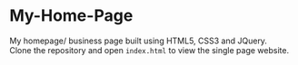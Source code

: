 # My-Home-Page
My homepage/ business page built using HTML5, CSS3 and JQuery. <br>
Clone the repository and open <code>index.html</code> to view the single page website.
